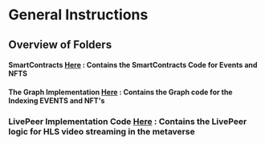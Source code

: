 # General Instructions 

## Overview of Folders 

#### SmartContracts [Here](/SmartContracts)    :  Contains the SmartContracts Code for Events and NFTS

#### The Graph Implementation [Here](/TheGraph%20Implementation)      :  Contains the Graph code for the Indexing EVENTS and NFT's 

### LivePeer Implementation Code [Here](https://github.com/ssd39/MetaStadium/blob/46934778c85c226116f82e51d09540f2110c8830/src/my-scene.ts#L280) : Contains the LivePeer logic for HLS video streaming in the metaverse
